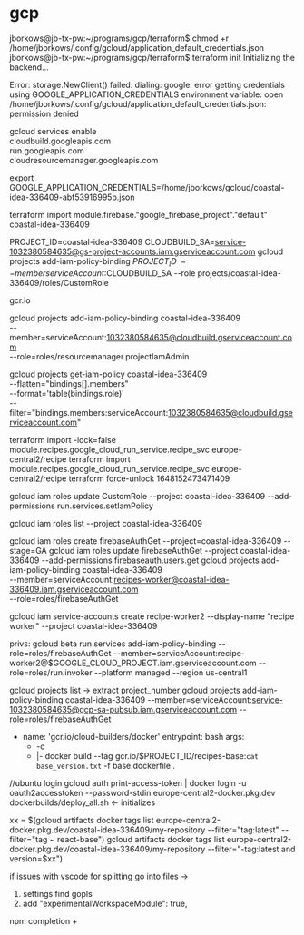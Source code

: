 # gcp

jborkows@jb-tx-pw:~/programs/gcp/terraform$ chmod +r /home/jborkows/.config/gcloud/application_default_credentials.json
jborkows@jb-tx-pw:~/programs/gcp/terraform$ terraform init
Initializing the backend...

Error: storage.NewClient() failed: dialing: google: error getting credentials using GOOGLE_APPLICATION_CREDENTIALS environment variable: open /home/jborkows/.config/gcloud/application_default_credentials.json: permission denied

gcloud services enable \
  cloudbuild.googleapis.com \
  run.googleapis.com \
  cloudresourcemanager.googleapis.com

 export GOOGLE_APPLICATION_CREDENTIALS=/home/jborkows/gcloud/coastal-idea-336409-abf53916995b.json

 terraform import module.firebase."google_firebase_project"."default" coastal-idea-336409
 
PROJECT_ID=coastal-idea-336409
CLOUDBUILD_SA=service-1032380584635@gs-project-accounts.iam.gserviceaccount.com
 gcloud projects add-iam-policy-binding $PROJECT_ID \
    --member serviceAccount:$CLOUDBUILD_SA --role projects/coastal-idea-336409/roles/CustomRole

gcr.io    

 gcloud projects add-iam-policy-binding coastal-idea-336409 \
 --member=serviceAccount:1032380584635@cloudbuild.gserviceaccount.com \
 --role=roles/resourcemanager.projectIamAdmin

 gcloud projects get-iam-policy coastal-idea-336409 \
--flatten="bindings[].members" \
--format='table(bindings.role)' \
--filter="bindings.members:serviceAccount:1032380584635@cloudbuild.gserviceaccount.com"


terraform import  -lock=false module.recipes.google_cloud_run_service.recipe_svc europe-central2/recipe
terraform import  module.recipes.google_cloud_run_service.recipe_svc europe-central2/recipe
terraform force-unlock 1648152473471409

gcloud iam roles update CustomRole --project coastal-idea-336409 --add-permissions run.services.setIamPolicy

gcloud iam roles list --project coastal-idea-336409

gcloud iam roles create firebaseAuthGet --project=coastal-idea-336409  --stage=GA
gcloud iam roles update firebaseAuthGet --project coastal-idea-336409 --add-permissions firebaseauth.users.get
 gcloud projects add-iam-policy-binding coastal-idea-336409 \
 --member=serviceAccount:recipes-worker@coastal-idea-336409.iam.gserviceaccount.com \
 --role=roles/firebaseAuthGet 


 gcloud iam service-accounts create recipe-worker2 --display-name "recipe worker" --project coastal-idea-336409
 
 privs:
 gcloud beta run services add-iam-policy-binding  --role=roles/firebaseAuthGet  --member=serviceAccount:recipe-worker2@$GOOGLE_CLOUD_PROJECT.iam.gserviceaccount.com --role=roles/run.invoker --platform managed --region us-central1
 
 gcloud projects list -> extract project_number
 gcloud projects add-iam-policy-binding coastal-idea-336409 --member=serviceAccount:service-1032380584635@gcp-sa-pubsub.iam.gserviceaccount.com --role=roles/firebaseAuthGet

  - name: 'gcr.io/cloud-builders/docker'
   entrypoint: bash
   args:
      - -c
      - |-
        docker build --tag gcr.io/$PROJECT_ID/recipes-base:`cat base_version.txt`  -f base.dockerfile .

//ubuntu login
gcloud auth print-access-token | docker login -u oauth2accesstoken --password-stdin europe-central2-docker.pkg.dev     
dockerbuilds/deploy_all.sh <- initializes    

xx = $(gcloud artifacts docker tags list europe-central2-docker.pkg.dev/coastal-idea-336409/my-repository --filter="tag:latest" --filter="tag ~ react-base")
gcloud artifacts docker tags list europe-central2-docker.pkg.dev/coastal-idea-336409/my-repository --filter="-tag:latest and version=$xx")

if issues with vscode for splitting go into files ->
1. settings find gopls
2. add "experimentalWorkspaceModule": true, 


npm completion + 